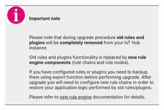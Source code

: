 <table style="background-color:#eeeeee">
<tr>
  <td style="width: 58px;" valign="top">
      <img width="58" height="58" src="/images/info-sign.svg"/>
  </td>
  <td>
      <br/>  
      <p><b>Important note</b></p>
      <br/>  
      <p>Please note that during upgrade procedure <b>old rules and plugins</b> will be <b>completely removed</b> from your IoT Hub instance.</p>
      <p>Old rules and plugins functionality is replaced by <b>new rule engine components</b> (rule chains and rule nodes).</p>
      <p>If you have configured rules or plugins you need to backup them using export function before performing upgrade.
      After upgrade you will need to configure new rule chains in order to restore your application logic performed by old rules/plugins.</p>
      <p>Please refer to <a href="/docs/user-guide/rule-engine-2-0/re-getting-started/">new rule engine</a> documentation for details.</p>
      
 </td>
</tr>
</table>